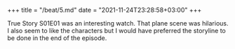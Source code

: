 +++
title = "/beat/5.md"
date = "2021-11-24T23:28:58+03:00"
+++

True Story S01E01 was an interesting watch. That plane scene was hilarious. I also
seem to like the characters but I would have preferred the storyline to be done
in the end of the episode.
